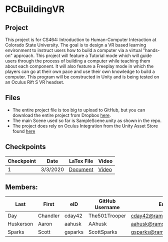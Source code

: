 # PCBuildingVR

## Project
This project is for CS464: Introduction to Human-Computer Interaction at Colorado State University.
The goal is to design a VR based learning environment to instruct users how to build a computer via a virtual "hands-on" approach. This project will feature a Tutorial mode which will guide users through the process of building a computer while teaching them about each component. It will also feature a Freeplay mode in which the players can go at their own pace and use their own knowledge to build a computer.
This program will be constructed in Unity and is being tested on an Oculus Rift S VR headset.


## Files
* The entire project file is too big to upload to GitHub, but you can download the entire project from Dropbox [here](https://www.dropbox.com/s/qmibcgaqppsok6l/PCBuilder.unitypackage?dl=0).
* The main Scene used so far is SampleScene.unity as shown in the repo. 
* The project does rely on Oculus Integration from the Unity Asset Store found [here](https://assetstore.unity.com/packages/tools/integration/oculus-integration-82022)


## Checkpoints
| Checkpoint | Date | LaTex File | Video |
| ---------- | ---- | ---------- | ----- |
| 1 | 3/3/2020 | [Document](https://www.overleaf.com/project/5e4f1fd98d12ae00017c324a) | [Video]() |


## Members:
| Last | First | eID | GitHub Username | Email |
|------|-------|-----|-----------------|-------|
| Day | Chandler | cday42 | The501Trooper | cday42@rams.colostate.edu |
| Huskerson | Aaron | aahusk | AAhusk | aahusk@rams.colostate.edu |
| Sparks | Scott | gsparks | ScottSparks | gsparks@rams.colostate.edu |
